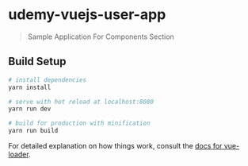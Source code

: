 # udemy-vuejs-user-app

> Sample Application For Components Section

## Build Setup

``` bash
# install dependencies
yarn install

# serve with hot reload at localhost:8080
yarn run dev

# build for production with minification
yarn run build
```

For detailed explanation on how things work, consult the [docs for vue-loader](http://vuejs.github.io/vue-loader).
